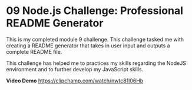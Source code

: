 # 09 Node.js Challenge: Professional README Generator

This is my completed module 9 challenge. This challenge tasked me with creating a README generator that takes in user input and outputs a complete README file.

This challenge has helped me to practices my skills regarding the NodeJS environment and to further develop my JavaScript skills.

**Video Demo**
https://clipchamp.com/watch/nwtc81l06Hb
